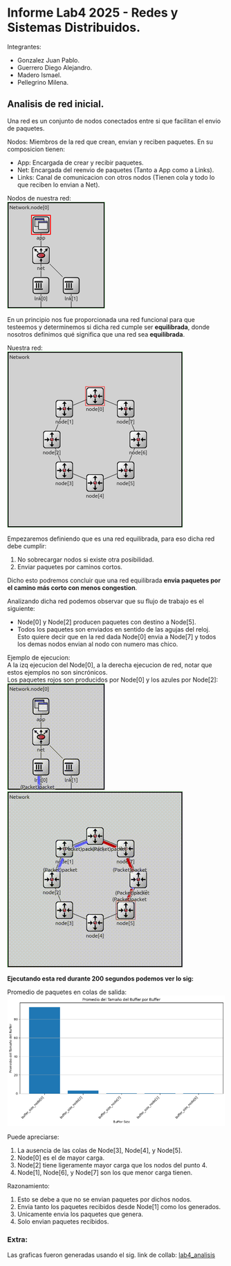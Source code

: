 # Informe Lab4 2025 - Redes y Sistemas Distribuidos.

Integrantes:
* Gonzalez Juan Pablo.
* Guerrero Diego Alejandro.
* Madero Ismael.
* Pellegrino Milena.

## Analisis de red inicial.

Una red es un conjunto de nodos conectados entre si que facilitan el envio de paquetes.

Nodos: Miembros de la red que crean, envian y reciben paquetes. En su composicion tienen:
- App: Encargada de crear y recibir paquetes.
- Net: Encargada del reenvio de paquetes (Tanto a App como a Links).
- Links: Canal de comunicacion con otros nodos (Tienen cola y todo lo que reciben lo envian a Net).

Nodos de nuestra red:<br>
![Node[0]](img/Node.png)

En un principio nos fue proporcionada una red funcional para que testeemos y determinemos si dicha red cumple ser **equilibrada**, donde nosotros definimos qué significa que una red sea **equilibrada**.

Nuestra red:<br>
![Red](img/Red.png)

Empezaremos definiendo que es una red equilibrada, para eso dicha red debe cumplir:

1. No sobrecargar nodos si existe otra posibilidad.
2. Enviar paquetes por caminos cortos.

Dicho esto podremos concluir que una red equilibrada **envia paquetes por el camino más corto con menos congestion**.

Analizando dicha red podemos observar que su flujo  de trabajo es el siguiente:

- Node[0] y Node[2] producen paquetes con destino a Node[5].
- Todos los paquetes son enviados en sentido de las agujas del reloj.<br>
Esto quiere decir que en la red dada Node[0] envia a Node[7] y todos los demas nodos envian al nodo con numero mas chico.

Ejemplo de ejecucion:<br>A la izq ejecucion del Node[0], a la derecha ejecucion de red, notar que estos ejemplos no son sincrónicos.<br>Los paquetes rojos son producidos por Node[0] y los azules por Node[2]:<br>
![Sample1](img/Sample1.gif) ![Sample](img/Sample.gif)

**Ejecutando esta red durante 200 segundos podemos ver lo sig:**

Promedio de paquetes en colas de salida:<br>
![Buffers](img/Buffers.png)

Puede apreciarse: 
1. La ausencia de las colas de Node[3], Node[4], y Node[5].
2. Node[0] es el de mayor carga.
3. Node[2] tiene ligeramente mayor carga que los nodos del punto 4.
4. Node[1], Node[6], y Node[7] son los que menor carga tienen.

Razonamiento:
1. Esto se debe a que no se envian paquetes por dichos nodos.
2. Envia tanto los paquetes recibidos desde Node[1] como los generados.
3. Unicamente envia los paquetes que genera.
4. Solo envian paquetes recibidos.

### Extra:
Las graficas fueron generadas usando el sig. link de collab: [lab4_analisis](https://colab.research.google.com/drive/1AdbyTvdN3MwR7wmiGdik1NOO2emff0Gs?usp=sharing)